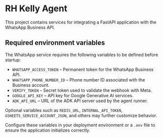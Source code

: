 # RH Kelly Agent

This project contains services for integrating a FastAPI application with the WhatsApp Business API.

## Required environment variables

The WhatsApp service requires the following variables to be defined before startup:

- `WHATSAPP_ACCESS_TOKEN` – Permanent token for the WhatsApp Business API.
- `WHATSAPP_PHONE_NUMBER_ID` – Phone number ID associated with the Business account.
- `VERIFY_TOKEN` – Secret token used to validate the webhook with Meta.
- `GOOGLE_API_KEY` – API key for Google Generative AI services.
- `ADK_API_URL` – URL of the ADK API server used by the agent runner.

Optional variables such as `REDIS_URL`, `INTERNAL_API_TOKEN`, `GSHEETS_SERVICE_ACCOUNT_JSON`, and others may further customize behavior.

Configure these variables in your deployment environment or a `.env` file to ensure the application initializes correctly.
